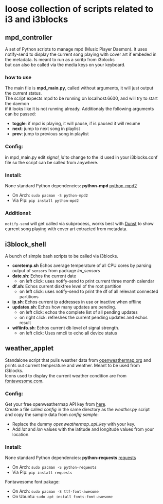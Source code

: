 # loose collection of scripts related to i3 and i3blocks

## mpd_controller 
A set of Python scripts to manage mpd (Music Player Daemon). It uses notify-send to display the current song playing with cover art if embeded in the metadata. Is meant to run as a scritp from i3blocks  
but can also be called via the media keys on your keyboard.

### how to use
The main file is **mpd_main.py**, called without arguments, it will just output the current status.  
The script expects mpd to be running on localhost:6600, and will try to start the daemon  
if it looks like it is not running already.
Additionaly the following arguments can be passed:

* **toggle**: if mpd is playing, it will pause, if is paused it will resume
* **next**: jump to next song in playlist
* **prev**: jump to previous song in playlist

### Config:
in mpd_main.py edit *signal_id* to change to the id used in your i3blocks.conf file so the script can be called from anywhere.

### Install:
None standard Python dependencies:
**python-mpd** [python-mpd2](https://pypi.org/project/python-mpd2/)
* On Arch: `sudo pacman -S python-mpd2`
* Via Pip: `pip install python-mpd2`

### Additional:
`notify-send` will get called via subprocess, works best with [Dunst](https://dunst-project.org/documentation/) to show current song playing with cover art extracted from metadata.


## i3block_shell
A bunch of simple bash scripts to be called via i3blocks.
* **coretemp.sh** Echos average temperature of all CPU cores by parsing output of `sensors` from package *lm_sensors*
* **date.sh**: Echos the current date
    * on left click: uses notify-send to print current three month calendar
* **df.sh**: Echos current diskfree level of the root partition
    * on left click: uses notify-send to print the df of all relevant connected partitions
* **ip.sh**: Echos current ip addresses in use or inactive when offline
* **updates.sh**: Echos how many updates are pending.
    * on left click: echos the complete list of all pending updates
    * on right click: refreshes the current pending updates and echos result
* **wifiinfo.sh**: Echos current db level of signal strength.
    * on left click: Uses nmcli to echo all device status


## weather_applet
Standalone script that pulls weather data from [openweathermap.org](https://openweathermap.org/) and prints out 
current temperature and weather. Meant to be used from i3blocks.  
Icons used to display the current weather condition are from [fontawesome.com](https://fontawesome.com/).

### Config:
Get your free openweathermap API key from [here](https://home.openweathermap.org/api_keys).  
Create a file called *config* in the same directory as the *weather.py* script and copy the sample 
data from *config.sample*:
* Replace the dummy *openweathermap_api_key* with your key.
* Add *lat* and *lon* values with the latitude and longitude values from your location.

### Install:
None standard Python dependencies:
**python-requests** [requests](https://requests.readthedocs.io/en/master/)
* On Arch: `sudo pacman -S python-requests`
* Via Pip: `pip install requests`

Fontawesome font pakage:
* On Arch: `sudo pacman -S ttf-font-awesome`
* On Ubuntu: `sudo apt install fonts-font-awesome`

